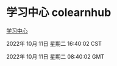 # 学习中心 colearnhub
[学习中心](http://27.19.33.125:56308/colearnhub/)

2022年 10月 11日 星期二 16:40:02 CST

2022年 10月 11日 星期二 08:40:02 GMT
